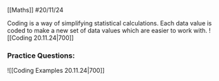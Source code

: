 [[Maths]]
#20/11/24

Coding is a way of simplifying statistical calculations. Each data value is coded to make a new set of data values which are easier to work with.
![[Coding 20.11.24|700]]
### Practice Questions:

![[Coding Examples 20.11.24|700]]